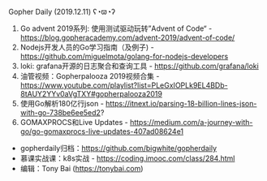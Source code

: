 Gopher Daily (2019.12.11) ʕ◔ϖ◔ʔ

1. Go advent 2019系列: 使用测试驱动玩转”Advent of Code“ - https://blog.gopheracademy.com/advent-2019/advent-of-code/
2. Nodejs开发人员的Go学习指南（及例子) - https://github.com/miguelmota/golang-for-nodejs-developers
3. loki: grafana开源的日志聚合和查询工具 - https://github.com/grafana/loki
4. 油管视频：Gopherpalooza 2019视频合集 - https://www.youtube.com/playlist?list=PLeGxIOPLk9EL4BDb-8tAUY2YYv0aVgTXY#gopherpalooza2019
5. 使用Go解析180亿行json - https://itnext.io/parsing-18-billion-lines-json-with-go-738be6ee5ed2?
6. GOMAXPROCS和Live Updates - https://medium.com/a-journey-with-go/go-gomaxprocs-live-updates-407ad08624e1

* gopherdaily归档：https://github.com/bigwhite/gopherdaily
* 慕课实战课：k8s实战 - https://coding.imooc.com/class/284.html
* 编辑：Tony Bai (https://tonybai.com)
